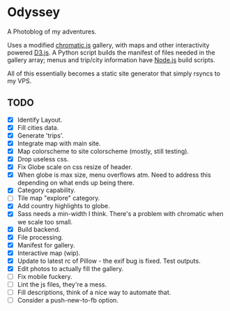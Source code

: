 # Odyssey
A Photoblog of my adventures.

Uses a modified [chromatic.js](https://github.com/crispymtn/chromatic.js) gallery, with maps and other interactivity powered [D3.js](http://d3js.org/). A Python script builds the manifest of files needed in the gallery array; menus and trip/city information have [Node.js](https://nodejs.org) build scripts.

All of this essentially becomes a static site generator that simply rsyncs to my VPS.

## TODO

* [x] Identify Layout.
* [x] Fill cities data.
* [x] Generate 'trips'.
* [x] Integrate map with main site.
* [x] Map colorscheme to site colorscheme (mostly, still testing).
* [x] Drop useless css.
* [x] Fix Globe scale on css resize of header.
* [x] When globe is max size, menu overflows atm. Need to address this depending on what ends up being there.
* [x] Category capability. 
* [ ] Tile map "explore" category.
* [x] Add country highlights to globe.
* [x] Sass needs a min-width I think. There's a problem with chromatic when we scale too small.
* [x] Build backend.
* [x] File processing.
* [x] Manifest for gallery.
* [x] Interactive map (wip).
* [x] Update to latest rc of Pillow - the exif bug is fixed. Test outputs.
* [x] Edit photos to actually fill the gallery.
* [ ] Fix mobile fuckery.
* [ ] Lint the js files, they're a mess.
* [ ] Fill descriptions, think of a nice way to automate that.
* [ ] Consider a push-new-to-fb option.
